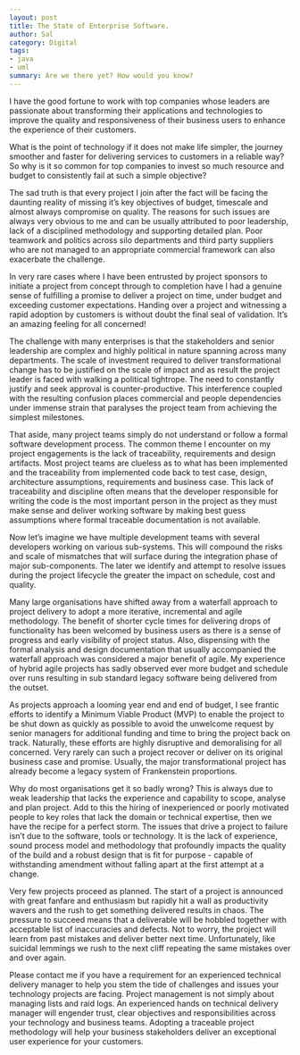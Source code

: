 ```yaml
---
layout: post
title: The State of Enterprise Software.
author: Sal
category: Digital
tags:
- java
- uml
summary: Are we there yet? How would you know?
---
```

I have the good fortune to work with top companies whose leaders are passionate about transforming their applications and technologies to improve the quality and responsiveness of their business users to enhance the experience of their customers.

What is the point of technology if it does not make life simpler, the journey smoother and faster for delivering services to customers in a reliable way? So why is it so common for top companies to invest so much resource and budget to consistently fail at such a simple objective?

The sad truth is that every project I join after the fact will be facing the daunting reality of missing it’s key objectives of budget, timescale and almost always compromise on quality. The reasons for such issues are always very obvious to me and can be usually attributed to poor leadership, lack of a disciplined methodology and supporting detailed plan. Poor teamwork and politics across silo departments and third party suppliers who are not managed to an appropriate commercial framework can also exacerbate the challenge.

In very rare cases where I have been entrusted by project sponsors to initiate a project from concept through to completion have I had a genuine sense of fulfilling a promise to deliver a project on time, under budget and exceeding customer expectations. Handing over a project and witnessing a rapid adoption by customers is without doubt the final seal of validation. It’s an amazing feeling for all concerned!
 
The challenge with many enterprises is that the stakeholders and senior leadership are complex and highly political in nature spanning across many departments. The scale of investment required to deliver transformational change has to be justified on the scale of impact and as result the project leader is faced with walking a political tightrope. The need to constantly justify and seek approval is counter-productive. This interference coupled with the resulting confusion places commercial and people dependencies under immense strain that paralyses the project team from achieving the simplest milestones. 

That aside, many project teams simply do not understand or follow a formal software development process. The common theme I encounter on my project engagements is the lack of traceability, requirements and design artifacts. Most project teams are clueless as to what has been implemented and the traceability from implemented code back to test case, design, architecture assumptions, requirements and business case. This lack of traceability and discipline often means that the developer responsible for writing the code is the most important person in the project as they must make sense and deliver working software by making best guess assumptions where formal traceable documentation is not available.

Now let’s imagine we have multiple development teams with several developers working on various sub-systems. This will compound the risks and scale of mismatches that will surface during the integration phase of major sub-components. The later we identify and attempt to resolve issues during the project lifecycle the greater the impact on schedule, cost and quality.

Many large organisations have shifted away from a waterfall approach to project delivery to adopt a more iterative, incremental and agile methodology. The benefit of shorter cycle times for delivering drops of functionality has been welcomed by business users as there is a sense of progress and early visibility of project status. Also, dispensing with the formal analysis and design documentation that usually accompanied the waterfall approach was considered a major benefit of agile. My experience of hybrid agile projects has sadly observed ever more budget and schedule over runs resulting in sub standard legacy software being delivered from the outset. 

As projects approach a looming year end and end of budget, I see frantic efforts to identify a Minimum Viable Product (MVP) to enable the project to be shut down as quickly as possible to avoid the unwelcome request by senior managers for additional funding and time to bring the project back on track. Naturally, these efforts are highly disruptive and demoralising for all concerned. Very rarely can such a project recover or deliver on its original business case and promise. Usually, the major transformational project has already become a legacy system of Frankenstein proportions.

Why do most organisations get it so badly wrong? This is always due to weak leadership that lacks the experience and capability to scope, analyse and plan project. Add to this the hiring of inexperienced or poorly motivated people to key roles that lack the domain or technical expertise, then we have the recipe for a perfect storm. The issues that drive a project to failure isn’t due to the software, tools or technology. It is the lack of experience, sound process model and methodology that profoundly impacts the quality of the build and a robust design that is fit for purpose - capable of withstanding amendment without falling apart at the first attempt at a change.

Very few projects proceed as planned. The start of a project is announced with great fanfare and enthusiasm but rapidly hit a wall as productivity wavers and the rush to get something delivered results in chaos. The pressure to succeed means that a deliverable will be hobbled together with acceptable list of inaccuracies and defects. Not to worry, the project will learn from past mistakes and deliver better next time. Unfortunately, like suicidal lemmings we rush to the next cliff repeating the same mistakes over and over again.

Please contact me if you have a requirement for an experienced technical delivery manager to help you stem the tide of challenges and issues your technology projects are facing. Project management is not simply about managing lists and raid logs. An experienced hands on technical delivery manager will engender trust, clear objectives and responsibilities across your technology and business teams. Adopting a traceable project methodology will help your business stakeholders deliver an exceptional user experience for your customers.